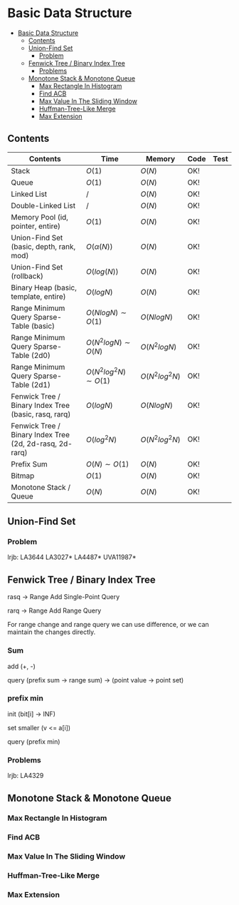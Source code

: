 # Basic Data Structure


- [Basic Data Structure](#basic-data-structure)
  - [Contents](#contents)
  - [Union-Find Set](#union-find-set)
    - [Problem](#problem)
  - [Fenwick Tree / Binary Index Tree](#fenwick-tree--binary-index-tree)
    - [Problems](#problems)
  - [Monotone Stack & Monotone Queue](#monotone-stack--monotone-queue)
    - [Max Rectangle In Histogram](#max-rectangle-in-histogram)
    - [Find ACB](#find-acb)
    - [Max Value In The Sliding Window](#max-value-in-the-sliding-window)
    - [Huffman-Tree-Like Merge](#huffman-tree-like-merge)
    - [Max Extension](#max-extension)


## Contents

| Contents                                                | Time                     | Memory         | Code | Test |
| ------------------------------------------------------- | ------------------------ | -------------- | ---- | ---- |
| Stack                                                   | $O(1)$                   | $O(N)$         | OK!  |      |
| Queue                                                   | $O(1)$                   | $O(N)$         | OK!  |      |
| Linked List                                             | $/$                      | $O(N)$         | OK!  |      |
| Double-Linked List                                      | $/$                      | $O(N)$         | OK!  |      |
| Memory Pool (id, pointer, entire)                       | $O(1)$                   | $O(N)$         | OK!  |      |
| Union-Find Set (basic, depth, rank, mod)                | $O(\alpha(N))$           | $O(N)$         | OK!  |      |
| Union-Find Set (rollback)                               | $O(log(N))$              | $O(N)$         | OK!  |      |
| Binary Heap (basic, template, entire)                   | $O(logN)$                | $O(N)$         | OK!  |      |
| Range Minimum Query Sparse-Table (basic)                | $O(NlogN) \sim O(1)$     | $O(NlogN)$     | OK!  |      |
| Range Minimum Query Sparse-Table (2d0)                  | $O(N^2logN) \sim O(N)$   | $O(N^2logN)$   | OK!  |      |
| Range Minimum Query Sparse-Table (2d1)                  | $O(N^2log^2N) \sim O(1)$ | $O(N^2log^2N)$ | OK!  |      |
| Fenwick Tree / Binary Index Tree (basic, rasq, rarq)    | $O(logN)$                | $O(NlogN)$     | OK!  |      |
| Fenwick Tree / Binary Index Tree (2d, 2d-rasq, 2d-rarq) | $O(log^2N)$              | $O(N^2log^2N)$ | OK!  |      |
| Prefix Sum                                              | $O(N) \sim O(1)$         | $O(N)$         | OK!  |      |
| Bitmap                                                  | $O(1)$                   | $O(N)$         | OK!  |      |
| Monotone Stack / Queue                                  | $O(N)$                   | $O(N)$         | OK!  |      |



## Union-Find Set 

### Problem

lrjb: LA3644 LA3027* LA4487* UVA11987* 



## Fenwick Tree / Binary Index Tree

rasq -> Range Add Single-Point Query

rarq -> Range Add Range Query

For range change and range query we can use difference, or we can maintain the changes directly.



### Sum

add (+, -)

query (prefix sum -> range sum) -> (point value -> point set)

### prefix min

init (bit[i] -> INF)

set smaller (v <= a[i])

query (prefix min)



### Problems

lrjb: LA4329



## Monotone Stack & Monotone Queue

### Max Rectangle In Histogram

### Find ACB

### Max Value In The Sliding Window

### Huffman-Tree-Like Merge

### Max Extension
